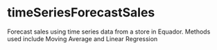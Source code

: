 # timeSeriesForecastSales

Forecast sales using time series data from a store in Equador. Methods used include Moving Average and Linear Regression
